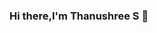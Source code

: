 ### Hi there,I'm Thanushree S 👋

<!--
**tanushrees31/tanushrees31** is a ✨ _special_ ✨ repository because its `README.md` (this file) appears on your GitHub profile.
[d5s](https://github.com/tanushrees31/tanushrees31/assets/94157726/2e47ec77-b09a-40b5-b9fc-09ae1631c378)

Here are some ideas to get you started:

- 🔭 I’m currently working on ...
- 🌱 I’m currently learning ...
- 👯 I’m looking to collaborate on ...
- 🤔 I’m looking for help with ...
- 💬 Ask me about ...
- 📫 How to reach me: ...
- 😄 Pronouns: ...
- ⚡ Fun fact: ...
-->
